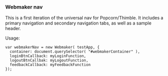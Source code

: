 ### Webmaker nav

This is a first iteration of the universal nav for Popcorn/Thimble. It includes a primary navigation and secondary navigation tabs, as well as a sample header.

Usage:
```
var webmakerNav = new Webmaker( testApp, {
  container: document.querySelector( "#webmakerContainer" ),
  loginBtnCallback: myLoginFunction,
  logoutBtnCallbak: myLogoutFunction,
  feedbackCallback: myFeedbackFunction
});
```

